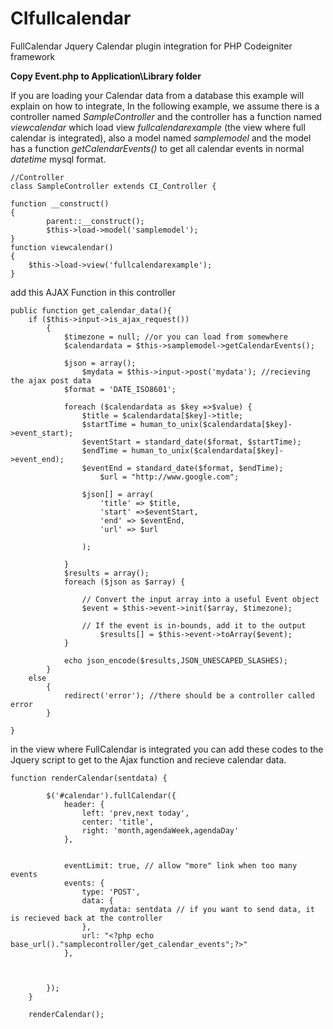 # CIfullcalendar
FullCalendar Jquery Calendar plugin integration for PHP Codeigniter framework

<b>Copy Event.php to Application\Library folder</b>

If you are loading your Calendar data from a database this example will explain on how to integrate,
In the following example, we assume there is a controller named <i>SampleController</I> and the controller has a function named <i>viewcalendar</i> which load view <i>fullcalendarexample</i> (the view where full calendar is integrated), also a model named <i>samplemodel</i> and the model has a function <i>getCalendarEvents()</i> to get all calendar events in normal <i>datetime</i> mysql format. 
	
	//Controller
	class SampleController extends CI_Controller {

	function __construct()
	{
			parent::__construct();
			$this->load->model('samplemodel');
	}
	function viewcalendar()
	{
	    $this->load->view('fullcalendarexample');
	}
	

add this AJAX Function in this controller

	public function get_calendar_data(){
		if ($this->input->is_ajax_request()) 
			{
				$timezone = null; //or you can load from somewhere
				$calendardata = $this->samplemodel->getCalendarEvents();
		
				$json = array();
        			$mydata = $this->input->post('mydata'); //recieving the ajax post data
				$format = 'DATE_ISO8601';

				foreach ($calendardata as $key =>$value) {
					$title = $calendardata[$key]->title;
					$startTime = human_to_unix($calendardata[$key]->event_start);
					$eventStart = standard_date($format, $startTime);
					$endTime = human_to_unix($calendardata[$key]->event_end);
					$eventEnd = standard_date($format, $endTime);
        				$url = "http://www.google.com";
        				
					$json[] = array(
				        'title' => $title,
				        'start' =>$eventStart,
				        'end' => $eventEnd,
				        'url' => $url

				    );

				}
				$results = array();
				foreach ($json as $array) {

					// Convert the input array into a useful Event object
					$event = $this->event->init($array, $timezone);

					// If the event is in-bounds, add it to the output
						$results[] = $this->event->toArray($event);
				}

				echo json_encode($results,JSON_UNESCAPED_SLASHES);
			}
		else 
			{
			    redirect('error'); //there should be a controller called error
			}

	}


in the view where FullCalendar is integrated you can add these codes to the Jquery script to get to the Ajax function and
recieve calendar data.


	function renderCalendar(sentdata) {
		
			$('#calendar').fullCalendar({
				header: {
					left: 'prev,next today',
					center: 'title',
					right: 'month,agendaWeek,agendaDay'
				},

				
				eventLimit: true, // allow "more" link when too many events
				events: {
					type: 'POST',
					data: {
		                mydata: sentdata // if you want to send data, it is recieved back at the controller
		            },
					url: "<?php echo base_url()."samplecontroller/get_calendar_events";?>"
				},
				


			});
		}

		renderCalendar();
